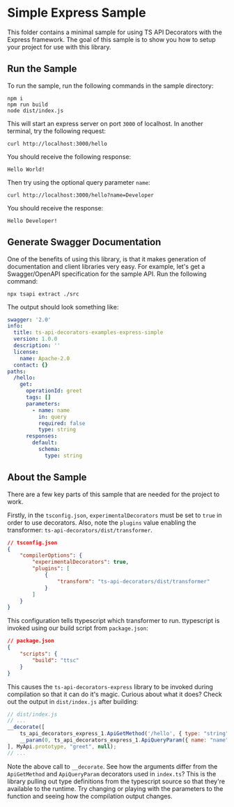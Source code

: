 # Simple Express Sample
This folder contains a minimal sample for using TS API Decorators with the Express framework. The goal of this sample is to show you how to setup your project for use with this library.

## Run the Sample
To run the sample, run the following commands in the sample directory:

```
npm i
npm run build
node dist/index.js
```

This will start an express server on port `3000` of localhost. In another terminal, try the following request:
```
curl http://localhost:3000/hello
```

You should receive the following response:
```
Hello World!
```

Then try using the optional query parameter `name`:
```
curl http://localhost:3000/hello?name=Developer
```

You should receive the response:
```
Hello Developer!
```

## Generate Swagger Documentation
One of the benefits of using this library, is that it makes generation of documentation and client libraries very easy. For example, let's get a Swagger/OpenAPI specification for the sample API. Run the following command:
```
npx tsapi extract ./src
```

The output should look something like:
```yaml
swagger: '2.0'
info:
  title: ts-api-decorators-examples-express-simple
  version: 1.0.0
  description: ''
  license:
    name: Apache-2.0
  contact: {}
paths:
  /hello:
    get:
      operationId: greet
      tags: []
      parameters:
        - name: name
          in: query
          required: false
          type: string
      responses:
        default:
          schema:
            type: string
```

## About the Sample
There are a few key parts of this sample that are needed for the project to work.

Firstly, in the `tsconfig.json`, `experimentalDecorators` must be set to `true` in order to use decorators. Also, note the `plugins` value enabling the transformer: `ts-api-decorators/dist/transformer`.
```json
// tsconfig.json
{
    "compilerOptions": {
        "experimentalDecorators": true,
        "plugins": [
            {
                "transform": "ts-api-decorators/dist/transformer"
            }
        ]
    }
}
```

This configuration tells ttypescript which transformer to run. ttypescript is invoked using our build script from `package.json`:
```json
// package.json
{
    "scripts": {
        "build": "ttsc"
    }
}
```

This causes the `ts-api-decorators-express` library to be invoked during compilation so that it can do it's magic. Curious about what it does? Check out the output in `dist/index.js` after building:
```javascript
// dist/index.js
// ...
__decorate([
    ts_api_decorators_express_1.ApiGetMethod('/hello', { type: "string" }),
    __param(0, ts_api_decorators_express_1.ApiQueryParam({ name: "name", typedef: { type: "string" }, optional: true }))
], MyApi.prototype, "greet", null);
// ...
```

Note the above call to `__decorate`. See how the arguments differ from the `ApiGetMethod` and `ApiQueryParam` decorators used in `index.ts`? This is the library pulling out type definitions from the typescript source so that they're available to the runtime. Try changing or playing with the parameters to the function and seeing how the compilation output changes.